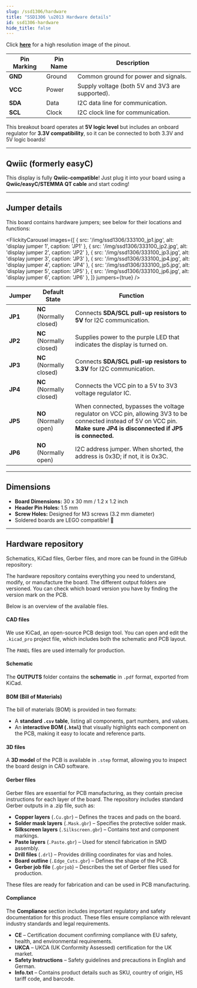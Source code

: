 ```yaml
---
slug: /ssd1306/hardware
title: "SSD1306 \u2013 Hardware details"
id: ssd1306-hardware
hide_title: false
---
```

<CenteredImage src="/img/ssd1306/333100_pinout.jpg" alt="Pinout" />

Click [**here**](/img/ssd1306/333100_pinout.jpg) for a high resolution image of the pinout.

| Pin Marking | Pin Name | Description                                     |
| ----------- | -------- | ----------------------------------------------- |
| **GND**     | Ground   | Common ground for power and signals.            |
| **VCC**     | Power    | Supply voltage (both 5V and 3V3 are supported). |
| **SDA**     | Data     | I2C data line for communication.                |
| **SCL**     | Clock    | I2C clock line for communication.               |

<InfoBox>This breakout board operates at **5V logic level** but includes an onboard regulator for **3.3V compatibility**, so it can be connected to both 3.3V and 5V logic boards!</InfoBox>

---

## Qwiic (formerly easyC)  

<CenteredImage src="/img/easyc_transparent.png" alt="EasyC/qwiic cable" width="550px" />
 
<InfoBox> This display is fully **Qwiic-compatible**! Just plug it into your board using a **Qwiic/easyC/STEMMA QT cable** and start coding! </InfoBox>

<QuickLink 
  title="Qwiic (formerly easyC) details and specifications" 
  description="Learn about hardware specifications, compatibility, and usage of the Qwiic connector." 
  url="/qwiic" 
/>

---

## Jumper details

This board contains hardware jumpers; see below for their locations and functions:

<FlickityCarousel
  images={[
    { src: '/img/ssd1306/333100_jp1.jpg', alt: 'display jumper 1', caption: 'JP1' },
    { src: '/img/ssd1306/333100_jp2.jpg', alt: 'display jumper 2', caption: 'JP2' },
    { src: '/img/ssd1306/333100_jp3.jpg', alt: 'display jumper 3', caption: 'JP3' },
    { src: '/img/ssd1306/333100_jp4.jpg', alt: 'display jumper 4', caption: 'JP4' },
    { src: '/img/ssd1306/333100_jp5.jpg', alt: 'display jumper 5', caption: 'JP5' },
    { src: '/img/ssd1306/333100_jp6.jpg', alt: 'display jumper 6', caption: 'JP6' },
  ]}
  jumpers={true}
/>

| Jumper  | Default State            | Function                                                                                                                                                                 |
| ------- | ------------------------ | ------------------------------------------------------------------------------------------------------------------------------------------------------------------------ |
| **JP1** | **NC** (Normally closed) | Connects **SDA/SCL pull-up resistors to 5V** for I2C communication.                                                                                                      |
| **JP2** | **NC** (Normally closed) | Supplies power to the purple LED that indicates the display is turned on.                                                                                                |
| **JP3** | **NC** (Normally closed) | Connects **SDA/SCL pull-up resistors to 3.3V** for I2C communication.                                                                                                    |
| **JP4** | **NC** (Normally closed) | Connects the VCC pin to a 5V to 3V3 voltage regulator IC.                                                                                                                |
| **JP5** | **NO** (Normally open)   | When connected, bypasses the voltage regulator on VCC pin, allowing 3V3 to be connected instead of 5V on VCC pin. **Make sure JP4 is disconnected if JP5 is connected.** |
| **JP6** | **NO** (Normally open)   | I2C address jumper. When shorted, the address is 0x3D; if not, it is 0x3C.                                                                                               |

---

## Dimensions

- **Board Dimensions:** 30 x 30 mm / 1.2 x 1.2 inch
- **Header Pin Holes:** 1.5 mm
- **Screw Holes:** Designed for M3 screws (3.2 mm diameter)
- Soldered boards are LEGO compatible! 🧱

---

## Hardware repository

Schematics, KiCad files, Gerber files, and more can be found in the GitHub repository:

<QuickLink 
  title="Display OLED I2C White 0.96' SSD1306 Hardware design" 
  description="GitHub hardware repository for this product"
  url="https://github.com/SolderedElectronics/Display-OLED-I2C-White-0.96-hardware-design/tree/main" 
/> 

<QuickLink 
  title="Display OLED I2C Blue 0.96' SSD1306 Hardware design" 
  description="GitHub hardware repository for this product"
  url="https://github.com/SolderedElectronics/Display-OLED-I2C-Blue-0.96-hardware-design" 
/> 

The hardware repository contains everything you need to understand, modify, or manufacture the board. The different output folders are versioned. You can check which board version you have by finding the version mark on the PCB.

Below is an overview of the available files.  

#### CAD files

We use KiCad, an open-source PCB design tool. You can open and edit the `.kicad_pro` project file, which includes both the schematic and PCB layout.  

The `PANEL` files are used internally for production.  

#### Schematic

The **OUTPUTS** folder contains the **schematic** in `.pdf` format, exported from KiCad.

#### BOM (Bill of Materials)

The bill of materials (BOM) is provided in two formats:  

- A **standard `.csv` table**, listing all components, part numbers, and values.  
- An **interactive BOM (`.html`)** that visually highlights each component on the PCB, making it easy to locate and reference parts.  

#### 3D files

A **3D model** of the PCB is available in `.step` format, allowing you to inspect the board design in CAD software.  

#### Gerber files 

Gerber files are essential for PCB manufacturing, as they contain precise instructions for each layer of the board. The repository includes standard Gerber outputs in a .zip file, such as:  

- **Copper layers** (`.Cu.gbr`) – Defines the traces and pads on the board.  
- **Solder mask layers** (`.Mask.gbr`) – Specifies the protective solder mask.  
- **Silkscreen layers** (`.Silkscreen.gbr`) – Contains text and component markings.  
- **Paste layers** (`.Paste.gbr`) – Used for stencil fabrication in SMD assembly.  
- **Drill files** (`.drl`) – Provides drilling coordinates for vias and holes.  
- **Board outline** (`.Edge_Cuts.gbr`) – Defines the shape of the PCB.  
- **Gerber job file** (`.gbrjob`) – Describes the set of Gerber files used for production.  

These files are ready for fabrication and can be used in PCB manufacturing.

#### Compliance  

The **Compliance** section includes important regulatory and safety documentation for this product. These files ensure compliance with relevant industry standards and legal requirements.  

- **CE** – Certification document confirming compliance with EU safety, health, and environmental requirements.  
- **UKCA** – UKCA (UK Conformity Assessed) certification for the UK market.  
- **Safety Instructions** – Safety guidelines and precautions in English and German.
- **Info.txt** – Contains product details such as SKU, country of origin, HS tariff code, and barcode.